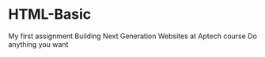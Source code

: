 # HTML-Basic
My first assignment Building Next Generation Websites at Aptech course
Do anything you want
